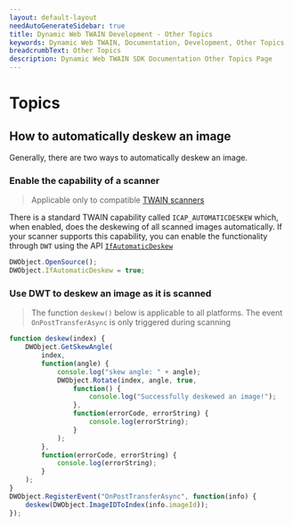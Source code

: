```yaml
---
layout: default-layout
needAutoGenerateSidebar: true
title: Dynamic Web TWAIN Development - Other Topics
keywords: Dynamic Web TWAIN, Documentation, Development, Other Topics
breadcrumbText: Other Topics
description: Dynamic Web TWAIN SDK Documentation Other Topics Page
---
```


# Topics

## How to automatically deskew an image

Generally, there are two ways to automatically deskew an image.

### Enable the capability of a scanner

> Applicable only to compatible [TWAIN scanners]({{site.getstarted}}hardware.html#twain-scanners)

There is a standard TWAIN capability called `ICAP_AUTOMATICDESKEW` which, when enabled, does the deskewing of all scanned images automatically. If your scanner supports this capability, you can enable the functionality through `DWT` using the API [ `IfAutomaticDeskew` ]({{site.info}}api/WebTwain_Acquire.html#ifautomaticdeskew)

``` javascript
DWObject.OpenSource();
DWObject.IfAutomaticDeskew = true;
```

### Use DWT to deskew an image as it is scanned

> The function `deskew()` below is applicable to all platforms. The event `OnPostTransferAsync` is only triggered during scanning

``` javascript
function deskew(index) {
    DWObject.GetSkewAngle(
        index,
        function(angle) {
            console.log("skew angle: " + angle);
            DWObject.Rotate(index, angle, true,
                function() {
                    console.log("Successfully deskewed an image!");
                },
                function(errorCode, errorString) {
                    console.log(errorString);
                }
            );
        },
        function(errorCode, errorString) {
            console.log(errorString);
        }
    );
}
DWObject.RegisterEvent("OnPostTransferAsync", function(info) {
    deskew(DWObject.ImageIDToIndex(info.imageId));
});
```
<!--
## How to achieve automation

* Event-driving workflow
* Next-gen API like `startScan`
https://www.dynamsoft.com/docs/dwt/KB/Dev-Customize.html


https://developer.dynamsoft.com/dwt/kb/2797

https://developer.dynamsoft.com/dwt/kb/2892

https://developer.dynamsoft.com/dwt/kb/2870

https://developer.dynamsoft.com/dwt/kb/2873
https://developer.dynamsoft.com/dwt/kb/2905

https://developer.dynamsoft.com/dwt/kb/develop-with-dynamic-web-twain/how-to-asynchronously-load-dynamsoft-webtwain-initate-js

https://developer.dynamsoft.com/dwt/kb/develop-with-dynamic-web-twain/About-document-scanning-performance-and-speed

https://developer.dynamsoft.com/dwt/kb/develop-with-dynamic-web-twain/performance-with-drag-to-load-in-dwt-14

https://developer.dynamsoft.com/dwt/kb/develop-with-dynamic-web-twain/how-to-change-the-default-ssl-certificates

https://developer.dynamsoft.com/dwt/kb/distribution-deployment/bypass-proxy-server-for-local-addresses
https://developer.dynamsoft.com/dwt/kb/trouble-shooting-for-end-users/the-install-popup-shows-up-if-6-or-more-web-twain-object-are-opened-on-ie
-->